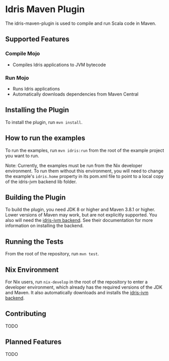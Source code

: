 # Idris Maven Plugin

The idris-maven-plugin is used to compile and run Scala code in Maven.

## Supported Features

### Compile Mojo
- Compiles Idris applications to JVM bytecode

### Run Mojo
- Runs Idris applications
- Automatically downloads dependencies from Maven Central

## Installing the Plugin

To install the plugin, run `mvn install`.

## How to run the examples

To run the examples, run `mvn idris:run` from the root of the example project you want to run.

Note: Currently, the examples must be run from the Nix developer environment. To run them without this environment, you will need to change the example's `idris.home` property in its pom.xml file to point to a local copy of the idris-jvm backend lib folder.

## Building the Plugin

To build the plugin, you need JDK 8 or higher and Maven 3.8.1 or higher. Lower versions of Maven may work, but are not explicitly supported. You also will need the [idris-jvm backend](https://github.com/mmhelloworld/idris-jvm). See their documentation for more information on installing the backend.

## Running the Tests

From the root of the repository, run `mvn test`.

## Nix Environment

For Nix users, run `nix-develop` in the root of the repository to enter a developer environment, which already has the required versions of the JDK and Maven. It also automatically downloads and installs the [idris-jvm backend](https://github.com/mmhelloworld/idris-jvm).

## Contributing

TODO

## Planned Features

TODO
